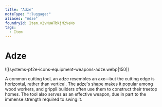 ```yaml
---
title: "Adze"
noteType: ":luggage:"
aliases: "Adze"
foundryId: Item.v2vNuWTbkjM2VeNo
tags:
  - Item
---
```


# Adze
![[systems-pf2e-icons-equipment-weapons-adze.webp|150]]

A common cutting tool, an adze resembles an axe—but the cutting edge is horizontal, rather than vertical. The adze's shape makes it popular among wood workers, and grippli builders often use them to construct their treetop homes. The tool also serves as an effective weapon, due in part to the immense strength required to swing it.

